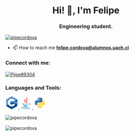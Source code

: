 <h1 align="center">Hi! 👋, I'm Felipe</h1>
<h3 align="center">Engineering student.</h3>

<p align="left"> <a href="https://github.com/ryo-ma/github-profile-trophy"><img src="https://github-profile-trophy.vercel.app/?username=pipecordova" alt="pipecordova" /></a> </p>

- 📫 How to reach me **felipe.cordova@alumnos.uach.cl**

<h3 align="left">Connect with me:</h3>
<p align="left">
<a href="https://discord.gg/Piipe#9304" target="blank"><img align="center" src="https://raw.githubusercontent.com/rahuldkjain/github-profile-readme-generator/master/src/images/icons/Social/discord.svg" alt="Piipe#9304" height="30" width="40" /></a>
</p>

<h3 align="left">Languages and Tools:</h3>
<p align="left"> <a href="https://www.w3schools.com/cpp/" target="_blank" rel="noreferrer"> <img src="https://raw.githubusercontent.com/devicons/devicon/master/icons/cplusplus/cplusplus-original.svg" alt="cplusplus" width="40" height="40"/> </a> <a href="https://www.java.com" target="_blank" rel="noreferrer"> <img src="https://raw.githubusercontent.com/devicons/devicon/master/icons/java/java-original.svg" alt="java" width="40" height="40"/> </a> <a href="https://www.python.org" target="_blank" rel="noreferrer"> <img src="https://raw.githubusercontent.com/devicons/devicon/master/icons/python/python-original.svg" alt="python" width="40" height="40"/> </a> </p>

<p><img align="center" src="https://github-readme-stats.vercel.app/api/top-langs?username=pipecordova&show_icons=true&locale=en&layout=compact" alt="pipecordova" /></p>

<p><img align="center" src="https://github-readme-streak-stats.herokuapp.com/?user=pipecordova&" alt="pipecordova" /></p>
